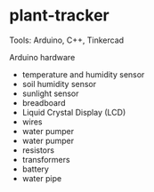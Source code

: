 # plant-tracker
<p>Tools: Arduino, C++, Tinkercad</p>
<p>Arduino hardware</p>
<ul>
  <li>temperature and humidity sensor</li>
  <li>soil humidity sensor</li>
  <li>sunlight sensor</li>
  <li>breadboard</li>
  <li>Liquid Crystal Display (LCD)</li>
  <li>wires</li>
  <li>water pumper</li>
  <li>water pumper</li>
  <li>resistors</li>
  <li>transformers</li>
  <li>battery</li>
  <li>water pipe</li>
</ul>
